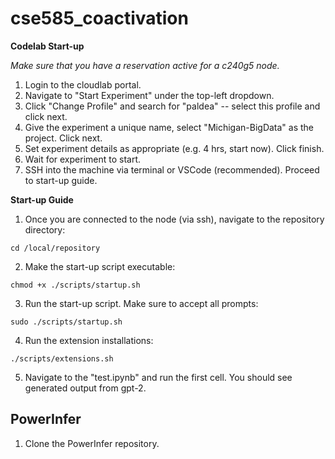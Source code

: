 # cse585_coactivation

**Codelab Start-up**

*Make sure that you have a reservation active for a c240g5 node.*

1. Login to the cloudlab portal.
2. Navigate to "Start Experiment" under the top-left dropdown.
3. Click "Change Profile" and search for "paldea" -- select this profile and click next.
4. Give the experiment a unique name, select "Michigan-BigData" as the project. Click next.
5. Set experiment details as appropriate (e.g. 4 hrs, start now). Click finish.
6. Wait for experiment to start.
7. SSH into the machine via terminal or VSCode (recommended). Proceed to start-up guide.

**Start-up Guide**

1. Once you are connected to the node (via ssh), navigate to the repository directory:

`cd /local/repository`

2. Make the start-up script executable:

`chmod +x ./scripts/startup.sh`

3. Run the start-up script. Make sure to accept all prompts:

`sudo ./scripts/startup.sh`

4. Run the extension installations:

`./scripts/extensions.sh`

5. Navigate to the "test.ipynb" and run the first cell. You should see generated output from gpt-2.

## PowerInfer

1. Clone the PowerInfer repository.